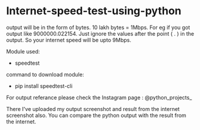 # Internet-speed-test-using-python
output will be in the form of bytes.
10 lakh bytes = 1Mbps.
For eg if you got output like 9000000.022154. 
Just ignore the values after the point ( . ) in the output.
So your internet speed will be upto 9Mbps.

Module used:
  - speedtest
  
command to download module:
  - pip install speedtest-cli
  
For output referance please check the Instagram page : @python_projects_

There I've uploaded my output screenshot and result from the internet screenshot also.
You can compare the python output with the result from the internet.
